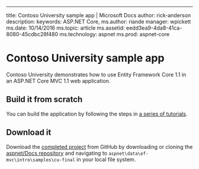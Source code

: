 ---
title: Contoso University sample app | Microsoft Docs
author: rick-anderson
description: 
keywords: ASP.NET Core,
ms.author: riande
manager: wpickett
ms.date: 10/14/2016
ms.topic: article
ms.assetid: eedd3ea9-4da8-41ca-8080-45cdbc28f480
ms.technology: aspnet
ms.prod: aspnet-core
# Contoso University sample app

Contoso University demonstrates how to use Entity Framework Core 1.1 in an
ASP.NET Core MVC 1.1 web application.

## Build it from scratch

You can build the application by following the steps in [a series of tutorials](https://docs.asp.net/en/latest/data/ef-mvc/intro.html).

## Download it

Download the [completed project](https://github.com/aspnet/Docs/tree/master/aspnetcore/data/ef-mvc/intro/samples/cu-final) from GitHub by downloading or cloning the [aspnet/Docs repository](https://github.com/aspnet/Docs) and navigating to `aspnet\data\ef-mvc\intro\samples\cu-final` in your local file system.
